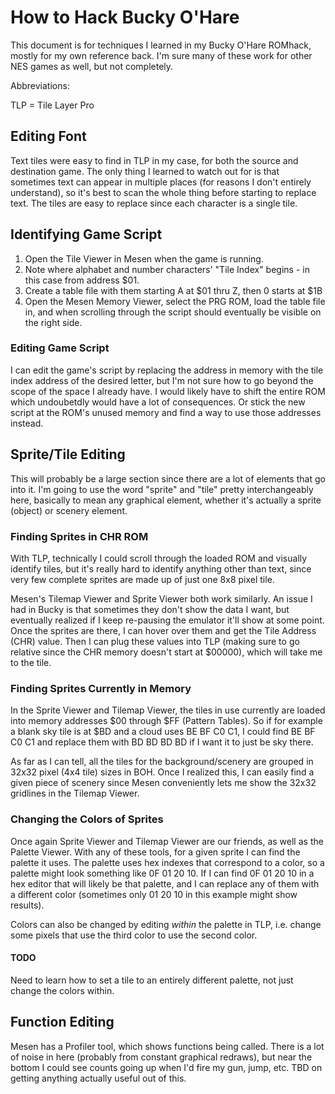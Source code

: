 # How to Hack Bucky O'Hare

This document is for techniques I learned in my Bucky O'Hare ROMhack, mostly for my own reference back. I'm sure many of these work for other NES games as well, but not completely.

Abbreviations:

TLP = Tile Layer Pro

## Editing Font

Text tiles were easy to find in TLP in my case, for both the source and destination game. The only thing I learned to watch out for is that sometimes text can appear in multiple places (for reasons I don't entirely understand), so it's best to scan the whole thing before starting to replace text. The tiles are easy to replace since each character is a single tile.

## Identifying Game Script

1. Open the Tile Viewer in Mesen when the game is running.
2. Note where alphabet and number characters' "Tile Index" begins - in this case from address $01.
3. Create a table file with them starting A at $01 thru Z, then 0 starts at $1B
4. Open the Mesen Memory Viewer, select the PRG ROM, load the table file in, and when scrolling through the script should eventually be visible on the right side.

### Editing Game Script

I can edit the game's script by replacing the address in memory with the tile index address of the desired letter, but I'm not sure how to go beyond the scope of the space I already have. I would likely have to shift the entire ROM which undoubetdly would have a lot of consequences. Or stick the new script at the ROM's unused memory and find a way to use those addresses instead.

## Sprite/Tile Editing

This will probably be a large section since there are a lot of elements that go into it. I'm going to use the word "sprite" and "tile" pretty interchangeably here, basically to mean any graphical element, whether it's actually a sprite (object) or scenery element.

### Finding Sprites in CHR ROM

With TLP, technically I could scroll through the loaded ROM and visually identify tiles, but it's really hard to identify anything other than text, since very few complete sprites are made up of just one 8x8 pixel tile.

Mesen's Tilemap Viewer and Sprite Viewer both work similarly. An issue I had in Bucky is that sometimes they don't show the data I want, but eventually realized if I keep re-pausing the emulator it'll show at some point. Once the sprites are there, I can hover over them and get the Tile Address (CHR) value. Then I can plug these values into TLP (making sure to go relative since the CHR memory doesn't start at $00000), which will take me to the tile.

### Finding Sprites Currently in Memory

In the Sprite Viewer and Tilemap Viewer, the tiles in use currently are loaded into memory addresses $00 through $FF (Pattern Tables). So if for example a blank sky tile is at $BD and a cloud uses BE BF C0 C1, I could find BE BF C0 C1 and replace them with BD BD BD BD if I want it to just be sky there.

As far as I can tell, all the tiles for the background/scenery are grouped in 32x32 pixel (4x4 tile) sizes in BOH. Once I realized this, I can easily find a given piece of scenery since Mesen conveniently lets me show the 32x32 gridlines in the Tilemap Viewer.

### Changing the Colors of Sprites

Once again Sprite Viewer and Tilemap Viewer are our friends, as well as the Palette Viewer. With any of these tools, for a given sprite I can find the palette it uses. The palette uses hex indexes that correspond to a color, so a palette might look something like 0F 01 20 10. If I can find 0F 01 20 10 in a hex editor that will likely be that palette, and I can replace any of them with a different color (sometimes only 01 20 10 in this example might show results).

Colors can also be changed by editing _within_ the palette in TLP, i.e. change some pixels that use the third color to use the second color.

#### TODO

Need to learn how to set a tile to an entirely different palette, not just change the colors within. 

## Function Editing

Mesen has a Profiler tool, which shows functions being called. There is a lot of noise in here (probably from constant graphical redraws), but near the bottom I could see counts going up when I'd fire my gun, jump, etc. TBD on getting anything actually useful out of this.